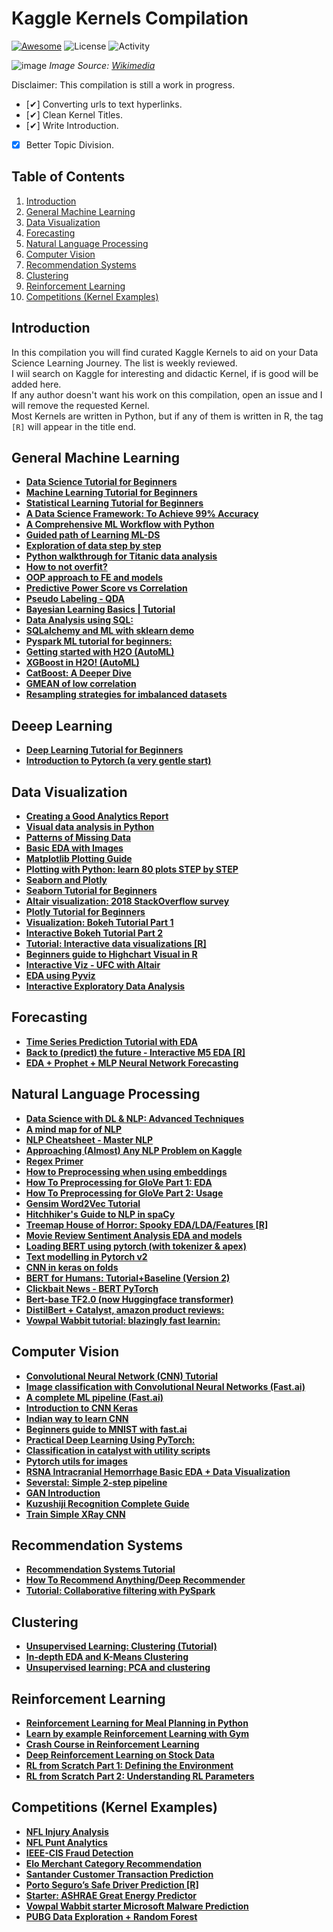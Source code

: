 # Kaggle Kernels Compilation

[![Awesome](https://cdn.rawgit.com/sindresorhus/awesome/d7305f38d29fed78fa85652e3a63e154dd8e8829/media/badge.svg)](https://github.com/sindresorhus/awesome) ![License](https://img.shields.io/github/license/alfarias/awesome-kaggle-kernels) ![Activity](https://img.shields.io/github/commit-activity/m/alfarias/awesome-kaggle-kernels)

![image](https://upload.wikimedia.org/wikipedia/commons/7/7c/Kaggle_logo.png)
*Image Source: [Wikimedia](https://commons.wikimedia.org/wiki/File:Kaggle_logo.png
)*

Disclaimer: This compilation is still a work in progress.

- [✔] Converting urls to text hyperlinks.
- [✔] Clean Kernel Titles.
- [✔] Write Introduction.
- [X] Better Topic Division.

## Table of Contents

1. [Introduction](#Introduction)
2. [General Machine Learning](#General-Machine-Learning)
3. [Data Visualization](#Data-Visualization)
4. [Forecasting](#Data-Visualization)
5. [Natural Language Processing](#Natural-Language-Processing)
6. [Computer Vision](#Computer-Vision)
7. [Recommendation Systems](#Recommendation-Systems)
8. [Clustering](#Clustering)
9. [Reinforcement Learning](#Reinforcement-Learning)
10. [Competitions (Kernel Examples)](#Competitions-(Kernel-Examples))

## Introduction

In this compilation you will find curated Kaggle Kernels to aid on your Data Science Learning Journey. The list is weekly reviewed.\
I wiil search on Kaggle for interesting and didactic Kernel, if is good will be added here.\
If any author doesn't want his work on this compilation, open an issue and I will remove the requested Kernel.\
Most Kernels are written in Python, but if any of them is written in R, the tag `[R]` will appear in the title end.

## General Machine Learning

- [**Data Science Tutorial for Beginners**](https://www.kaggle.com/kanncaa1/data-sciencetutorial-for-beginners)
- [**Machine Learning Tutorial for Beginners**](https://www.kaggle.com/kanncaa1/machine-learning-tutorial-for-beginners)
- [**Statistical Learning Tutorial for Beginners**](https://www.kaggle.com/kanncaa1/statistical-learning-tutorial-for-beginners)
- [**A Data Science Framework: To Achieve 99% Accuracy**](https://www.kaggle.com/ldfreeman3/a-data-science-framework-to-achieve-99-accuracy)
- [**A Comprehensive ML Workflow with Python**](https://www.kaggle.com/mjbahmani/a-comprehensive-ml-workflow-with-python)
- [**Guided path of Learning ML-DS**](https://www.kaggle.com/ambarish/guided-path-of-learning-ml-ds)
- [**Exploration of data step by step**](https://www.kaggle.com/artgor/exploration-of-data-step-by-step)
- [**Python walkthrough for Titanic data analysis**](https://www.kaggle.com/headsortails/pytanic)
- [**How to not overfit?**](https://www.kaggle.com/artgor/how-to-not-overfit)
- [**OOP approach to FE and models**](https://www.kaggle.com/artgor/oop-approach-to-fe-and-models)
- [**Predictive Power Score vs Correlation**](https://www.kaggle.com/frtgnn/predictive-power-score-vs-correlation)
- [**Pseudo Labeling - QDA**](https://www.kaggle.com/cdeotte/pseudo-labeling-qda-0-969)
- [**Bayesian Learning Basics | Tutorial**](https://www.kaggle.com/upadorprofzs/bayesian-learning-basics-tutorial)
- [**Data Analysis using SQL:**](https://www.kaggle.com/dimarudov/data-analysis-using-sql)
- [**SQLalchemy and ML with sklearn demo**](https://www.kaggle.com/aawiegel/sqlalchemy-and-ml-with-sklearn-demo)
- [**Pyspark ML tutorial for beginners:**](https://www.kaggle.com/fatmakursun/pyspark-ml-tutorial-for-beginners)
- [**Getting started with H2O (AutoML)**](https://www.kaggle.com/sudalairajkumar/getting-started-with-h2o)
- [**XGBoost in H2O! (AutoML)**](https://www.kaggle.com/brandenkmurray/xgboost-in-h2o)
- [**CatBoost: A Deeper Dive**](https://www.kaggle.com/abhinand05/catboost-a-deeper-dive)
- [**GMEAN of low correlation**](https://www.kaggle.com/paulorzp/gmean-of-low-correlation-lb-0-952x)
- [**Resampling strategies for imbalanced datasets**](https://www.kaggle.com/rafjaa/resampling-strategies-for-imbalanced-datasets)

## Deeep Learning

- [**Deep Learning Tutorial for Beginners**](https://www.kaggle.com/kanncaa1/deep-learning-tutorial-for-beginners)
- [**Introduction to Pytorch (a very gentle start)**](https://www.kaggle.com/frtgnn/introduction-to-pytorch-a-very-gentle-start)

## Data Visualization

- [**Creating a Good Analytics Report**](https://www.kaggle.com/jpmiller/creating-a-good-analytics-report)
- [**Visual data analysis in Python**](https://www.kaggle.com/kashnitsky/topic-2-visual-data-analysis-in-python)
- [**Patterns of Missing Data**](https://www.kaggle.com/jpmiller/patterns-of-missing-data)
- [**Basic EDA with Images**](https://www.kaggle.com/jpmiller/basic-eda-with-images)
- [**Matplotlib Plotting Guide**](https://www.kaggle.com/grroverpr/matplotlib-plotting-guide)
- [**Plotting with Python: learn 80 plots STEP by STEP**](https://www.kaggle.com/python10pm/plotting-with-python-learn-80-plots-step-by-step)
- [**Seaborn and Plotly**](https://www.kaggle.com/kashnitsky/topic-2-part-2-seaborn-and-plotly)
- [**Seaborn Tutorial for Beginners**](https://www.kaggle.com/kanncaa1/seaborn-tutorial-for-beginners)
- [**Altair visualization: 2018 StackOverflow survey**](https://www.kaggle.com/notslush/altair-visualization-2018-stackoverflow-survey)
- [**Plotly Tutorial for Beginners**](https://www.kaggle.com/kanncaa1/plotly-tutorial-for-beginners)
- [**Visualization: Bokeh Tutorial Part 1**](https://www.kaggle.com/kanncaa1/visualization-bokeh-tutorial-part-1)
- [**Interactive Bokeh Tutorial Part 2**](https://www.kaggle.com/kanncaa1/interactive-bokeh-tutorial-part-2)
- [**Tutorial: Interactive data visualizations [R]**](https://www.kaggle.com/tavoosi/tutorial-interactive-data-visualizations)
- [**Beginners guide to Highchart Visual in R**](https://www.kaggle.com/nulldata/beginners-guide-to-highchart-visual-in-r)
- [**Interactive Viz - UFC with Altair**](https://www.kaggle.com/subinium/interactive-viz-1-ufc-with-altair)
- [**EDA using Pyviz**](https://www.kaggle.com/deepanshusemwal/eda-using-pyviz)
- [**Interactive Exploratory Data Analysis**](https://www.kaggle.com/dcstang/interactive-exploratory-data-analysis-eda)

## Forecasting

- [**Time Series Prediction Tutorial with EDA**](https://www.kaggle.com/kanncaa1/time-series-prediction-tutorial-with-eda)
- [**Back to (predict) the future - Interactive M5 EDA [R]**](https://www.kaggle.com/headsortails/back-to-predict-the-future-interactive-m5-eda)
- [**EDA + Prophet + MLP Neural Network Forecasting**](https://www.kaggle.com/arindamgot/eda-prophet-mlp-neural-network-forecasting)

## Natural Language Processing

- [**Data Science with DL & NLP: Advanced Techniques**](https://www.kaggle.com/vbmokin/data-science-with-dl-nlp-advanced-techniques)
- [**A mind map for of NLP**](https://www.kaggle.com/rftexas/ml-cheatsheet-a-mind-map-for-nlp)
- [**NLP Cheatsheet - Master NLP**](https://www.kaggle.com/rftexas/nlp-cheatsheet-master-nlp)
- [**Approaching (Almost) Any NLP Problem on Kaggle**](https://www.kaggle.com/abhishek/approaching-almost-any-nlp-problem-on-kaggle)
- [**Regex Primer**](https://www.kaggle.com/adityaecdrid/regex-primer-annoying-artgor-xd)
- [**How to Preprocessing when using embeddings**](https://www.kaggle.com/christofhenkel/how-to-preprocessing-when-using-embeddings)
- [**How To Preprocessing for GloVe Part 1: EDA**](https://www.kaggle.com/christofhenkel/how-to-preprocessing-for-glove-part1-eda)
- [**How To Preprocessing for GloVe Part 2: Usage**](https://www.kaggle.com/christofhenkel/how-to-preprocessing-for-glove-part2-usage)
- [**Gensim Word2Vec Tutorial**](https://www.kaggle.com/pierremegret/gensim-word2vec-tutorial)
- [**Hitchhiker's Guide to NLP in spaCy**](https://www.kaggle.com/nirant/hitchhiker-s-guide-to-nlp-in-spacy/)
- [**Treemap House of Horror: Spooky EDA/LDA/Features [R]**](https://www.kaggle.com/headsortails/treemap-house-of-horror-spooky-eda-lda-features)
- [**Movie Review Sentiment Analysis EDA and models**](https://www.kaggle.com/artgor/movie-review-sentiment-analysis-eda-and-models)
- [**Loading BERT using pytorch (with tokenizer & apex)**](https://www.kaggle.com/christofhenkel/loading-bert-using-pytorch-with-tokenizer-apex/notebook)
- [**Text modelling in Pytorch v2**](https://www.kaggle.com/artgor/text-modelling-in-pytorch-v2)
- [**CNN in keras on folds**](https://www.kaggle.com/artgor/cnn-in-keras-on-folds)
- [**BERT for Humans: Tutorial+Baseline (Version 2)**](https://www.kaggle.com/abhinand05/bert-for-humans-tutorial-baseline-version-2)
- [**Clickbait News - BERT PyTorch**](https://www.kaggle.com/kashnitsky/clickbait-news-bert-pytorch)
- [**Bert-base TF2.0 (now Huggingface transformer)**](https://www.kaggle.com/akensert/bert-base-tf2-0-now-huggingface-transformer)
- [**DistilBert + Catalyst, amazon product reviews:**](https://www.kaggle.com/kashnitsky/distillbert-catalyst-amazon-product-reviews)
- [**Vowpal Wabbit tutorial: blazingly fast learnin:**](https://www.kaggle.com/kashnitsky/vowpal-wabbit-tutorial-blazingly-fast-learning)

## Computer Vision

- [**Convolutional Neural Network (CNN) Tutorial**](https://www.kaggle.com/kanncaa1/convolutional-neural-network-cnn-tutorial)
- [**Image classification with Convolutional Neural Networks (Fast.ai)**](https://www.kaggle.com/hortonhearsafoo/fast-ai-lesson-1)
- [**A complete ML pipeline (Fast.ai)**](https://www.kaggle.com/qitvision/a-complete-ml-pipeline-fast-ai)
- [**Introduction to CNN Keras**](https://www.kaggle.com/yassineghouzam/introduction-to-cnn-keras-0-997-top-6)
- [**Indian way to learn CNN**](https://www.kaggle.com/shahules/indian-way-to-learn-cnn)
- [**Beginners guide to MNIST with fast.ai**](https://www.kaggle.com/christianwallenwein/beginners-guide-to-mnist-with-fast-ai)
- [**Practical Deep Learning Using PyTorch:**](https://www.kaggle.com/ankitjha/practical-deep-learning-using-pytorch)
- [**Classification in catalyst with utility scripts**](https://www.kaggle.com/artgor/classification-in-catalyst-with-utility-scripts)
- [**Pytorch utils for images**](https://www.kaggle.com/artgor/pytorch-utils-for-images)
- [**RSNA Intracranial Hemorrhage Basic EDA + Data Visualization**](https://www.kaggle.com/marcovasquez/basic-eda-data-visualization/notebook)
- [**Severstal: Simple 2-step pipeline**](https://www.kaggle.com/xhlulu/severstal-simple-2-step-pipeline)
- [**GAN Introduction**](https://www.kaggle.com/jesucristo/gan-introduction)
- [**Kuzushiji Recognition Complete Guide**](https://www.kaggle.com/jesucristo/kuzushiji-recognition-complete-guide)
- [**Train Simple XRay CNN**](https://www.kaggle.com/kmader/train-simple-xray-cnn)

## Recommendation Systems

- [**Recommendation Systems Tutorial**](https://www.kaggle.com/kanncaa1/recommendation-systems-tutorial)
- [**How To Recommend Anything/Deep Recommender**](https://www.kaggle.com/morrisb/how-to-recommend-anything-deep-recommender)
- [**Tutorial: Collaborative filtering with PySpark**](https://www.kaggle.com/vchulski/tutorial-collaborative-filtering-with-pyspark)

## Clustering

- [**Unsupervised Learning: Clustering (Tutorial)**](https://www.kaggle.com/maximgolovatchev/unsupervised-learning-clustering-tutorial/data)
- [**In-depth EDA and K-Means Clustering**](https://www.kaggle.com/thebrownviking20/in-depth-eda-and-k-means-clustering)
- [**Unsupervised learning: PCA and clustering**](https://www.kaggle.com/kashnitsky/topic-7-unsupervised-learning-pca-and-clustering)

## Reinforcement Learning

- [**Reinforcement Learning for Meal Planning in Python**](https://www.kaggle.com/osbornep/reinforcement-learning-for-meal-planning-in-python)
- [**Learn by example Reinforcement Learning with Gym**](https://www.kaggle.com/charel/learn-by-example-reinforcement-learning-with-gym)
- [**Crash Course in Reinforcement Learning**](https://www.kaggle.com/blairyoung/crash-course-in-reinforcement-learning)
- [**Deep Reinforcement Learning on Stock Data**](https://www.kaggle.com/itoeiji/deep-reinforcement-learning-on-stock-data)
- [**RL from Scratch Part 1: Defining the Environment**](https://www.kaggle.com/osbornep/rl-from-scratch-part-1-defining-the-environment)
- [**RL from Scratch Part 2: Understanding RL Parameters**](https://www.kaggle.com/osbornep/rl-from-scratch-part-2-understanding-rl-paramters)

## Competitions (Kernel Examples)

- [**NFL Injury Analysis**](https://www.kaggle.com/aleksandradeis/nfl-injury-analysis)
- [**NFL Punt Analytics**](https://www.kaggle.com/jpmiller/nfl-punt-analytics)
- [**IEEE-CIS Fraud Detection**](https://www.kaggle.com/artgor/eda-and-models)
- [**Elo Merchant Category Recommendation**](https://www.kaggle.com/artgor/elo-eda-and-models)
- [**Santander Customer Transaction Prediction**](https://www.kaggle.com/artgor/santander-eda-fe-fs-and-models)
- [**Porto Seguro’s Safe Driver Prediction [R]**](https://www.kaggle.com/headsortails/steering-wheel-of-fortune-porto-seguro-eda)
- [**Starter: ASHRAE Great Energy Predictor**](https://www.kaggle.com/jesucristo/starter-great-energy-predictor)
- [**Vowpal Wabbit starter Microsoft Malware Prediction**](https://www.kaggle.com/kashnitsky/training-while-reading-vowpal-wabbit-starter)
- [**PUBG Data Exploration + Random Forest**](https://www.kaggle.com/carlolepelaars/pubg-data-exploration-rf-funny-gifs)

